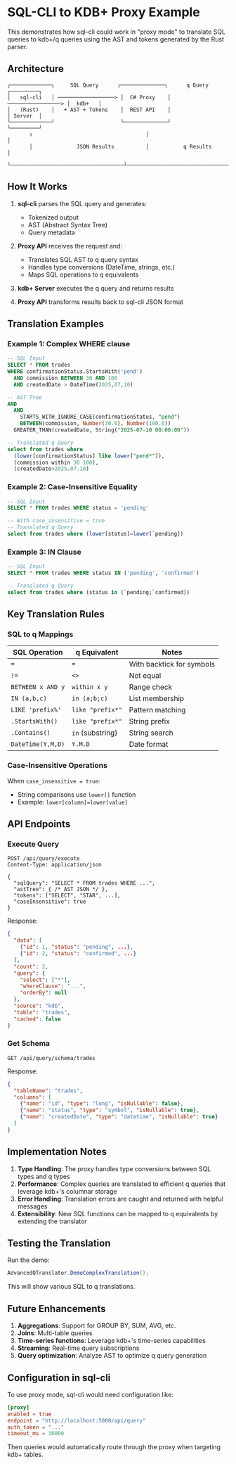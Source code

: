 # SQL-CLI to KDB+ Proxy Example

This demonstrates how sql-cli could work in "proxy mode" to translate SQL queries to kdb+/q queries using the AST and tokens generated by the Rust parser.

## Architecture

```
┌─────────────┐     SQL Query      ┌──────────────┐      q Query       ┌─────────┐
│   sql-cli   │ ──────────────────> │  C# Proxy    │ ─────────────────> │  kdb+   │
│   (Rust)    │   + AST + Tokens    │  REST API    │                    │ Server  │
└─────────────┘                     └──────────────┘                    └─────────┘
       ↑                                    │                                 │
       │              JSON Results          │           q Results            │
       └────────────────────────────────────┴────────────────────────────────┘
```

## How It Works

1. **sql-cli** parses the SQL query and generates:
   - Tokenized output
   - AST (Abstract Syntax Tree)
   - Query metadata

2. **Proxy API** receives the request and:
   - Translates SQL AST to q query syntax
   - Handles type conversions (DateTime, strings, etc.)
   - Maps SQL operations to q equivalents

3. **kdb+ Server** executes the q query and returns results

4. **Proxy API** transforms results back to sql-cli JSON format

## Translation Examples

### Example 1: Complex WHERE clause
```sql
-- SQL Input
SELECT * FROM trades 
WHERE confirmationStatus.StartsWith('pend') 
  AND commission BETWEEN 30 AND 100 
  AND createdDate > DateTime(2025,07,10)

-- AST Tree
AND
  AND
    STARTS_WITH_IGNORE_CASE(confirmationStatus, "pend")
    BETWEEN(commission, Number(30.0), Number(100.0))
  GREATER_THAN(createdDate, String("2025-07-10 00:00:00"))

-- Translated q Query
select from trades where 
  (lower[confirmationStatus] like lower["pend*"]),
  (commission within 30 100),
  (createdDate>2025.07.10)
```

### Example 2: Case-Insensitive Equality
```sql
-- SQL Input
SELECT * FROM trades WHERE status = 'pending'

-- With case_insensitive = true
-- Translated q Query
select from trades where (lower[status]=lower[`pending])
```

### Example 3: IN Clause
```sql
-- SQL Input
SELECT * FROM trades WHERE status IN ('pending', 'confirmed')

-- Translated q Query
select from trades where (status in (`pending;`confirmed))
```

## Key Translation Rules

### SQL to q Mappings

| SQL Operation | q Equivalent | Notes |
|--------------|--------------|-------|
| `=` | `=` | With backtick for symbols |
| `!=` | `<>` | Not equal |
| `BETWEEN x AND y` | `within x y` | Range check |
| `IN (a,b,c)` | `in (a;b;c)` | List membership |
| `LIKE 'prefix%'` | `like "prefix*"` | Pattern matching |
| `.StartsWith()` | `like "prefix*"` | String prefix |
| `.Contains()` | `in` (substring) | String search |
| `DateTime(Y,M,D)` | `Y.M.D` | Date format |

### Case-Insensitive Operations

When `case_insensitive = true`:
- String comparisons use `lower[]` function
- Example: `lower[column]=lower[value]`

## API Endpoints

### Execute Query
```http
POST /api/query/execute
Content-Type: application/json

{
  "sqlQuery": "SELECT * FROM trades WHERE ...",
  "astTree": { /* AST JSON */ },
  "tokens": ["SELECT", "STAR", ...],
  "caseInsensitive": true
}
```

Response:
```json
{
  "data": [
    {"id": 1, "status": "pending", ...},
    {"id": 2, "status": "confirmed", ...}
  ],
  "count": 2,
  "query": {
    "select": ["*"],
    "whereClause": "...",
    "orderBy": null
  },
  "source": "kdb",
  "table": "trades",
  "cached": false
}
```

### Get Schema
```http
GET /api/query/schema/trades
```

Response:
```json
{
  "tableName": "trades",
  "columns": [
    {"name": "id", "type": "long", "isNullable": false},
    {"name": "status", "type": "symbol", "isNullable": true},
    {"name": "createdDate", "type": "datetime", "isNullable": true}
  ]
}
```

## Implementation Notes

1. **Type Handling**: The proxy handles type conversions between SQL types and q types
2. **Performance**: Complex queries are translated to efficient q queries that leverage kdb+'s columnar storage
3. **Error Handling**: Translation errors are caught and returned with helpful messages
4. **Extensibility**: New SQL functions can be mapped to q equivalents by extending the translator

## Testing the Translation

Run the demo:
```csharp
AdvancedQTranslator.DemoComplexTranslation();
```

This will show various SQL to q translations.

## Future Enhancements

1. **Aggregations**: Support for GROUP BY, SUM, AVG, etc.
2. **Joins**: Multi-table queries
3. **Time-series functions**: Leverage kdb+'s time-series capabilities
4. **Streaming**: Real-time query subscriptions
5. **Query optimization**: Analyze AST to optimize q query generation

## Configuration in sql-cli

To use proxy mode, sql-cli would need configuration like:
```toml
[proxy]
enabled = true
endpoint = "http://localhost:5000/api/query"
auth_token = "..."
timeout_ms = 30000
```

Then queries would automatically route through the proxy when targeting kdb+ tables.